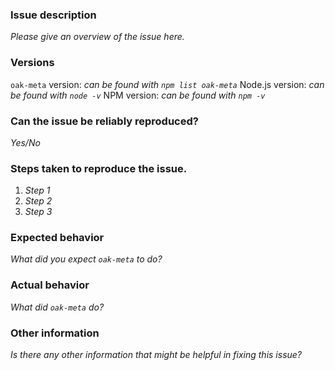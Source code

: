<!-- This template includes some of the useful information to provide when reporting a problem -->
<!-- Remove any sections that do not apply -->

### Issue description

*Please give an overview of the issue here.*

### Versions

`oak-meta` version: *can be found with `npm list oak-meta`*
Node.js version: *can be found with `node -v`*
NPM version: *can be found with `npm -v`*

### Can the issue be reliably reproduced?

*Yes/No*

### Steps taken to reproduce the issue.

1. *Step 1*
2. *Step 2*
3. *Step 3*

### Expected behavior

*What did you expect `oak-meta` to do?*

### Actual behavior

*What did `oak-meta` do?*

### Other information

*Is there any other information that might be helpful in fixing this issue?*
